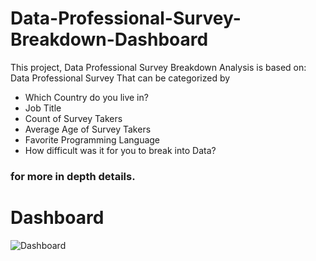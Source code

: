 # Data-Professional-Survey-Breakdown-Dashboard
This project, Data Professional Survey Breakdown Analysis is based on:
Data Professional Survey That can be categorized by 
* Which Country do you live in?
* Job Title  
* Count of Survey Takers 
* Average Age of Survey Takers 
* Favorite Programming Language 
* How difficult was it for you to break into Data?  
### for more in depth details.
# Dashboard
![Dashboard](https://user-images.githubusercontent.com/46131983/220823185-2695bfb2-ef55-4f68-9229-ead2bc11f227.png)

